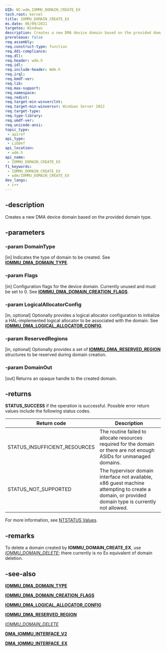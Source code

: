 ```yaml
---
UID: NC:wdm.IOMMU_DOMAIN_CREATE_EX
tech.root: kernel
title: IOMMU_DOMAIN_CREATE_EX
ms.date: 06/09/2021
targetos: Windows
description: Creates a new DMA device domain based on the provided domain type.
prerelease: false
req.assembly: 
req.construct-type: function
req.ddi-compliance: 
req.dll: 
req.header: wdm.h
req.idl: 
req.include-header: Wdm.h
req.irql: 
req.kmdf-ver: 
req.lib: 
req.max-support: 
req.namespace: 
req.redist: 
req.target-min-winverclnt: 
req.target-min-winversvr: Windows Server 2022
req.target-type: 
req.type-library: 
req.umdf-ver: 
req.unicode-ansi: 
topic_type:
 - apiref
api_type:
 - LibDef
api_location:
 - wdm.h
api_name:
 - IOMMU_DOMAIN_CREATE_EX
f1_keywords:
 - IOMMU_DOMAIN_CREATE_EX
 - wdm/IOMMU_DOMAIN_CREATE_EX
dev_langs:
 - c++
---
```


## -description

Creates a new DMA device domain based on the provided domain type.

## -parameters

### -param DomainType

[in]
Indicates the type of domain to be created. See [**IOMMU_DMA_DOMAIN_TYPE**](ne-wdm-iommu_dma_domain_type.md).

### -param Flags

[in]
Configuration flags for the device domain. Currently unused and must be set to 0. See [**IOMMU_DMA_DOMAIN_CREATION_FLAGS**](ns-wdm-iommu_dma_domain_creation_flags.md).

### -param LogicalAllocatorConfig

[in, optional]
Optionally provides a logical allocator configuration to initialize a HAL-implemented logical allocator to be associated with the domain. See [**IOMMU_DMA_LOGICAL_ALLOCATOR_CONFIG**](ns-wdm-iommu_dma_logical_allocator_config.md).

### -param ReservedRegions

[in, optional]
Optionally provides a set of [**IOMMU_DMA_RESERVED_REGION**](ns-wdm-iommu_dma_reserved_region.md) structures to be reserved during domain creation.

### -param DomainOut

[out]
Returns an opaque handle to the created domain.

## -returns

**STATUS_SUCCESS** if the operation is successful. Possible error return values include the following status codes.

| Return code | Description |
|--|--|
| STATUS_INSUFFICIENT_RESOURCES | The routine failed to allocate resources required for the domain or there are not enough ASIDs for unmanaged domains. |
| STATUS_NOT_SUPPORTED | The hypervisor domain interface not available, x86 guest machine attempting to create a domain, or provided domain type is currently not allowed. |

For more information, see [NTSTATUS Values](/windows-hardware/drivers/kernel/ntstatus-values).

## -remarks

To delete a domain created by **IOMMU_DOMAIN_CREATE_EX**, use [*IOMMU_DOMAIN_DELETE*](nc-wdm-iommu_domain_delete.md); there currently is no Ex equivalent of domain deletion.

## -see-also

[**IOMMU_DMA_DOMAIN_TYPE**](ne-wdm-iommu_dma_domain_type.md)

[**IOMMU_DMA_DOMAIN_CREATION_FLAGS**](ns-wdm-iommu_dma_domain_creation_flags.md)

[**IOMMU_DMA_LOGICAL_ALLOCATOR_CONFIG**](ns-wdm-iommu_dma_logical_allocator_config.md)

[**IOMMU_DMA_RESERVED_REGION**](ns-wdm-iommu_dma_reserved_region.md)

[*IOMMU_DOMAIN_DELETE*](nc-wdm-iommu_domain_delete.md)

[**DMA_IOMMU_INTERFACE_V2**](ns-wdm-dma_iommu_interface_v2.md)

[**DMA_IOMMU_INTERFACE_EX**](ns-wdm-dma_iommu_interface_ex.md)
